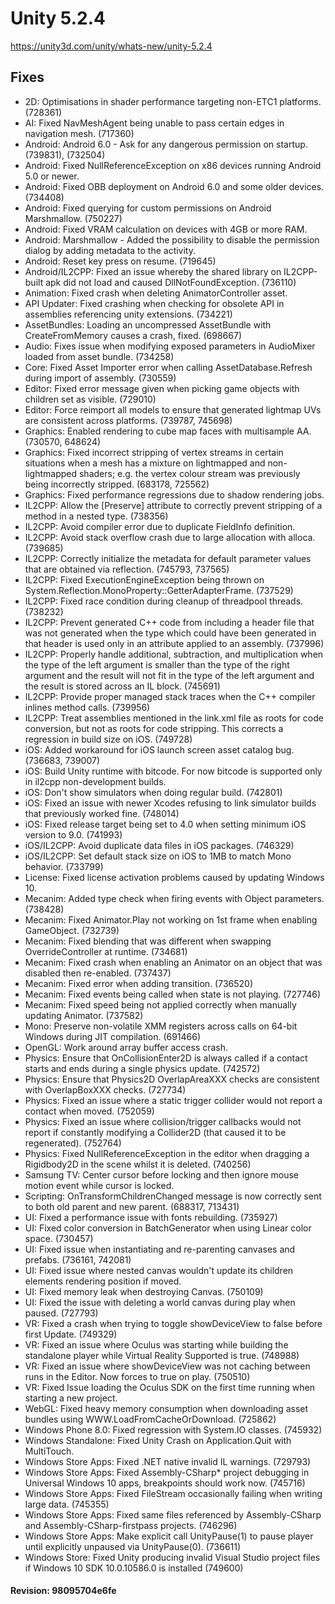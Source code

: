 # Unity 5.2.4
https://unity3d.com/unity/whats-new/unity-5.2.4

## Fixes

<ul>
<li>2D: Optimisations in shader performance targeting non-ETC1 platforms. (728361)</li>
<li>AI: Fixed NavMeshAgent being unable to pass certain edges in navigation mesh. (717360)</li>
<li>Android: Android 6.0 - Ask for any dangerous permission on startup. (739831), (732504)</li>
<li>Android: Fixed NullReferenceException on x86 devices running Android 5.0 or newer.</li>
<li>Android: Fixed OBB deployment on Android 6.0 and some older devices. (734408)</li>
<li>Android: Fixed querying for custom permissions on Android Marshmallow. (750227)</li>
<li>Android: Fixed VRAM calculation on devices with 4GB or more RAM.</li>
<li>Android: Marshmallow - Added the possibility to disable the permission dialog by adding metadata to the activity.</li>
<li>Android: Reset key press on resume. (719645)</li>
<li>Android/IL2CPP: Fixed an issue whereby the shared library on IL2CPP-built apk did not load and caused DllNotFoundException. (736110)</li>
<li>Animation: Fixed crash when deleting AnimatorController asset.</li>
<li>API Updater: Fixed crashing when checking for obsolete API in assemblies referencing unity extensions. (734221)</li>
<li>AssetBundles: Loading an uncompressed AssetBundle with CreateFromMemory causes a crash, fixed. (698667)</li>
<li>Audio: Fixes issue when modifying exposed parameters in AudioMixer loaded from asset bundle. (734258)</li>
<li>Core: Fixed Asset Importer error when calling AssetDatabase.Refresh during import of assembly. (730559)</li>
<li>Editor: Fixed error message given when picking game objects with children set as visible. (729010)</li>
<li>Editor: Force reimport all models to ensure that generated lightmap UVs are consistent across platforms. (739787, 745698)</li>
<li>Graphics: Enabled rendering to cube map faces with multisample AA. (730570, 648624)</li>
<li>Graphics: Fixed incorrect stripping of vertex streams in certain situations when a mesh has a mixture on lightmapped and non-lightmapped shaders; e.g. the vertex colour stream was previously being incorrectly stripped. (683178, 725562)</li>
<li>Graphics: Fixed performance regressions due to shadow rendering jobs.</li>
<li>IL2CPP: Allow the [Preserve] attribute to correctly prevent stripping of a method in a nested type. (738356)</li>
<li>IL2CPP: Avoid compiler error due to duplicate FieldInfo definition.</li>
<li>IL2CPP: Avoid stack overflow crash due to large allocation with alloca. (739685)</li>
<li>IL2CPP: Correctly initialize the metadata for default parameter values that are obtained via reflection. (745793, 737565)</li>
<li>IL2CPP: Fixed ExecutionEngineException being thrown on System.Reflection.MonoProperty::GetterAdapterFrame. (737529)</li>
<li>IL2CPP: Fixed race condition during cleanup of threadpool threads. (738232)</li>
<li>IL2CPP: Prevent generated C++ code from including a header file that was not generated when the type which could have been generated in that header is used only in an attribute applied to an assembly. (737996)</li>
<li>IL2CPP: Properly handle additional, subtraction, and multiplication when the type of the left argument is smaller than the type of the right argument and the result will not fit in the type of the left argument and the result is stored across an IL block. (745691)</li>
<li>IL2CPP: Provide proper managed stack traces when the C++ compiler inlines method calls. (739956)</li>
<li>IL2CPP: Treat assemblies mentioned in the link.xml file as roots for code conversion, but not as roots for code stripping. This corrects a regression in build size on iOS. (749728)</li>
<li>iOS: Added workaround for iOS launch screen asset catalog bug. (736683, 739007)</li>
<li>iOS: Build Unity runtime with bitcode. For now bitcode is supported only in il2cpp non-development builds.</li>
<li>iOS: Don't show simulators when doing regular build. (742801)</li>
<li>iOS: Fixed an issue with newer Xcodes refusing to link simulator builds that previously worked fine. (748014)</li>
<li>iOS: Fixed release target being set to 4.0 when setting minimum iOS version to 9.0. (741993)</li>
<li>iOS/IL2CPP: Avoid duplicate data files in iOS packages. (746329)</li>
<li>iOS/IL2CPP: Set default stack size on iOS to 1MB to match Mono behavior. (733799)</li>
<li>License: Fixed license activation problems caused by updating Windows 10.</li>
<li>Mecanim: Added type check when firing events with Object parameters. (738428)</li>
<li>Mecanim: Fixed Animator.Play not working on 1st frame when enabling GameObject. (732739)</li>
<li>Mecanim: Fixed blending that was different when swapping OverrideController at runtime. (734681)</li>
<li>Mecanim: Fixed crash when enabling an Animator on an object that was disabled then re-enabled. (737437)</li>
<li>Mecanim: Fixed error when adding transition. (736520)</li>
<li>Mecanim: Fixed events being called when state is not playing. (727746)</li>
<li>Mecanim: Fixed speed being not applied correctly when manually updating Animator. (737582)</li>
<li>Mono: Preserve non-volatile XMM registers across calls on 64-bit Windows during JIT compilation. (691466)</li>
<li>OpenGL: Work around array buffer access crash.</li>
<li>Physics: Ensure that OnCollisionEnter2D is always called if a contact starts and ends during a single physics update. (742572)</li>
<li>Physics: Ensure that Physics2D OverlapAreaXXX checks are consistent with OverlapBoxXXX checks. (727734)</li>
<li>Physics: Fixed an issue where a static trigger collider would not report a contact when moved. (752059)</li>
<li>Physics: Fixed an issue where collision/trigger callbacks would not report if constantly modifying a Collider2D (that caused it to be regenerated). (752764)</li>
<li>Physics: Fixed NullReferenceException in the editor when dragging a Rigidbody2D in the scene whilst it is deleted. (740256)</li>
<li>Samsung TV: Center cursor before locking and then ignore mouse motion event while cursor is locked.</li>
<li>Scripting: OnTransformChildrenChanged message is now correctly sent to both old parent and new parent. (688317, 713431)</li>
<li>UI: Fixed a performance issue with fonts rebuilding. (735927)</li>
<li>UI: Fixed color conversion in BatchGenerator when using Linear color space. (730457)</li>
<li>UI: Fixed issue when instantiating and re-parenting canvases and prefabs. (736161, 742081)</li>
<li>UI: Fixed issue where nested canvas wouldn't update its children elements rendering position if moved.</li>
<li>UI: Fixed memory leak when destroying Canvas. (750109)</li>
<li>UI: Fixed the issue with deleting a world canvas during play when paused. (727793)</li>
<li>VR: Fixed a crash when trying to toggle showDeviceView to false before first Update. (749329)</li>
<li>VR: Fixed an issue where Oculus was starting while building the standalone player while Virtual Reality Supported is true. (748988)</li>
<li>VR: Fixed an issue where showDeviceView was not caching between runs in the Editor. Now forces to true on play. (750510)</li>
<li>VR: Fixed Issue loading the Oculus SDK on the first time running when starting a new project.</li>
<li>WebGL: Fixed heavy memory consumption when downloading asset bundles using WWW.LoadFromCacheOrDownload. (725862)</li>
<li>Windows Phone 8.0: Fixed regression with System.IO classes. (745932)</li>
<li>Windows Standalone: Fixed Unity Crash on Application.Quit with MultiTouch.</li>
<li>Windows Store Apps: Fixed .NET native invalid IL warnings. (729793)</li>
<li>Windows Store Apps: Fixed Assembly-CSharp* project debugging in Universal Windows 10 apps, breakpoints should work now. (745716)</li>
<li>Windows Store Apps: Fixed FileStream occasionally failing when writing large data. (745355)</li>
<li>Windows Store Apps: Fixed same files referenced by Assembly-CSharp and Assembly-CSharp-firstpass projects. (746296)</li>
<li>Windows Store Apps: Make explicit call UnityPause(1) to pause player until explicitly unpaused via UnityPause(0). (736611)</li>
<li>Windows Store: Fixed Unity producing invalid Visual Studio project files if Windows 10 SDK 10.0.10586.0 is installed (749600)</li>
</ul>

#### Revision: 98095704e6fe
